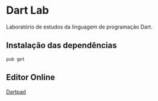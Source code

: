 # Dart Lab

Laboratório de estudos da linguagem de programação Dart.

## Instalação das dependências

`pub get`

## Editor Online

[Dartpad](https://dartpad.dev/)
